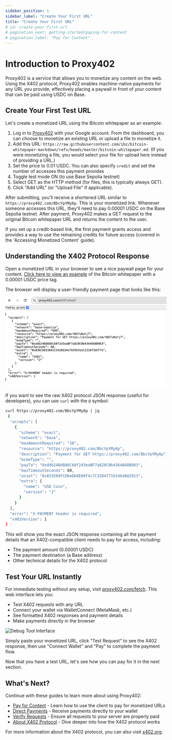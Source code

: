 ```yaml
---
sidebar_position: 1
sidebar_label: "Create Your First URL"
title: "Create Your First URL"
# id: create-your-first-url
# pagination_next: getting-started/paying-for-content
# pagination_label: "Pay for Content"
---
```


# Introduction to Proxy402

Proxy402 is a service that allows you to monetize any content on the web. Using the X402 protocol, Proxy402 enables machine-native payments for any URL you provide, effectively placing a paywall in front of your content that can be paid using USDC on Base.

## Create Your First Test URL

Let's create a monetized URL using the Bitcoin whitepaper as an example:

1. Log in to [Proxy402](https://proxy402.com) with your Google account. From the dashboard, you can choose to monetize an existing URL or upload a file to monetize it.
2. Add this URL: `https://raw.githubusercontent.com/ibz/bitcoin-whitepaper-markdown/refs/heads/master/bitcoin-whitepaper.md`. (If you were monetizing a file, you would select your file for upload here instead of providing a URL.)
3. Set the price to 0.01 USDC. You can also specify `credit` and set the number of accesses this payment provides
4. Toggle test mode ON (to use Base Sepolia testnet)
5. Select GET as the HTTP method (for files, this is typically always GET).
6. Click "Add URL" (or "Upload File" if applicable).

After submitting, you'll receive a shortened URL similar to `https://proxy402.com/BbcYpYMy6p`. This is your monetized link. Whenever someone accesses this URL, they'll need to pay 0.00001 USDC on the Base Sepolia testnet. After payment, Proxy402 makes a GET request to the original Bitcoin whitepaper URL and returns the content to the user.

If you set up a credit-based link, the first payment grants access and provides a way to use the remaining credits for future access (covered in the 'Accessing Monetized Content' guide).

## Understanding the X402 Protocol Response

Open a monetized URL in your browser to see a nice paywall page for your content. [Click here to view an example](https://proxy402.com/BbcYpYMy6p) of the Bitcoin whitepaper with a 0.00001 USDC price tag.

The browser will display a user-friendly payment page that looks like this:

![X402 Protocol Response in Browser](/img/x402-response-browser.png)

If you want to see the raw X402 protocol JSON response (useful for developers), you can use `curl` with the `@` symbol:

```bash
curl https://proxy402.com/BbcYpYMy6p | jq
 {
  "accepts": [
    {
      "scheme": "exact",
      "network": "base",
      "maxAmountRequired": "10",
      "resource": "https://proxy402.com/BbcYpYMy6p",
      "description": "Payment for GET https://proxy402.com/BbcYpYMy6p",
      "mimeType": "",
      "payTo": "0xddb24Bd8A6Cb0f2d3eaBF7a828C0b4364668B963",
      "maxTimeoutSeconds": 60,
      "asset": "0x833589fCD6eDb6E08f4c7C32D4f71b54bdA02913",
      "extra": {
        "name": "USD Coin",
        "version": "2"
      }
    }
  ],
  "error": "X-PAYMENT header is required",
  "x402Version": 1
}
```

This will show you the exact JSON response containing all the payment details that an X402-compatible client needs to pay for access, including:
- The payment amount (0.00001 USDC)
- The payment destination (a Base address)
- Other technical details for the X402 protocol

## Test Your URL Instantly

For immediate testing without any setup, visit [proxy402.com/fetch](https://proxy402.com/fetch). This web interface lets you:
- Test X402 requests with any URL
- Connect your wallet via WalletConnect (MetaMask, etc.)
- See formatted X402 responses and payment details
- Make payments directly in the browser

![Debug Tool Interface](/img/debug-page.png)

Simply paste your monetized URL, click "Test Request" to see the X402 response, then use "Connect Wallet" and "Pay" to complete the payment flow.

Now that you have a test URL, let's see how you can pay for it in the next section.

## What's Next?

Continue with these guides to learn more about using Proxy402:

- [Pay for Content](paying-for-content) - Learn how to use the client to pay for monetized URLs
- [Direct Payments](custom-payment-address) - Receive payments directly to your wallet
- [Verify Requests](verifying-requests) - Ensure all requests to your server are properly paid
- [About X402 Protocol](what-is-x402) - Dive deeper into how the X402 protocol works

For more information about the X402 protocol, you can also visit [x402.org](https://x402.org).